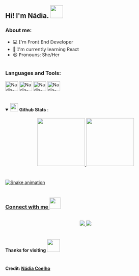 ## Hi! I'm Nádia. <img height="40" src="https://c.tenor.com/Uj51QGqXIK4AAAAi/waving-hi-there.gif"/>

### About me:

- 💻 𝖨'𝗆 𝖥𝗋𝗈𝗇𝗍 𝖤𝗇𝖽 𝖣𝖾𝗏𝖾𝗅𝗈𝗉𝖾𝗋
- 🧠 𝖨'𝗆 𝖼𝗎𝗋𝗋𝖾𝗇𝗍𝗅𝗒 𝗅𝖾𝖺𝗋𝗇𝗂𝗇𝗀 React
- 😆 𝖯𝗋𝗈𝗇𝗈𝗎𝗇𝗌: She/𝖧er

#

### Languages and Tools:
<div style="display: inline-block">
  <img align="center" alt="Nadia-JS" height="30" width="40" src="https://cdn.jsdelivr.net/gh/devicons/devicon/icons/javascript/javascript-plain.svg"/>
  <img align="center" alt="Nadia-TS" height="30" width="40" src="https://cdn.jsdelivr.net/gh/devicons/devicon/icons/typescript/typescript-original.svg"/>
  <img align="center" alt="Nadia-HTML" height="30" width="40" src="https://cdn.jsdelivr.net/gh/devicons/devicon/icons/html5/html5-original.svg"/>
  <img align="center" alt="Nadia-CSS" height="30" width="40"  src="https://cdn.jsdelivr.net/gh/devicons/devicon/icons/css3/css3-original.svg"/>        
</div>

#

<details open="">
  <summary>
    <img src="https://media.giphy.com/media/ZOKhyP4ai1guMHhwFB/giphy.gif" height="25">
    <span> 𝐆𝐢𝐭𝐡𝐮𝐛 𝐒𝐭𝐚𝐭𝐬 : </span>
  </summary>
  <br>

<div align="center">
  <a href="https://github.com/nadiacoelhoc">
  <img height="150em" src="https://github-readme-stats.vercel.app/api?username=nadiacoelhoc&show_icons=true&theme=dracula&include_all_commits=true&count_private=true"/>
  <img height="150em" src="https://github-readme-stats.vercel.app/api/top-langs/?username=nadiacoelhoc&layout=compact&langs_count=7&theme=dracula"/>
</div>

 #   
    
  ![Snake animation](https://github.com/nadiacoelhoc/nadiacoelhoc/blob/output/github-contribution-grid-snake.svg)
    
</details>
 
# 
  
### Connect with me <img height="35" src="https://c.tenor.com/wLuGDio_sbIAAAAi/piyueshmodi-curiouspiyuesh.gif"/>

<p align="center">
  <br>
  <a href="https://www.linkedin.com/in/nadiacoelho/" target="_blank">
    <img src="https://img.shields.io/badge/LinkedIn-0077B5?style=for-the-badge&logo=linkedin&logoColor=white"/>
  </a>
  <a href="mailto: nadia.coelhoc@gmail.com" target="_blank">
    <img src="https://img.shields.io/badge/Gmail-D14836?style=for-the-badge&logo=gmail&logoColor=white"/>
  </a>
</p>

#
  
#### Thanks for visiting <img height="40" src="https://c.tenor.com/wJ1f-nu2nggAAAAi/wave-bye.gif"></h3>

#

#### Credit: <a href="https://github.com/nadiacoelhoc">Nádia Coelho</a></h4>
